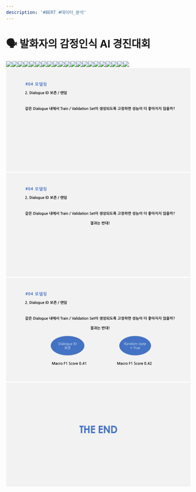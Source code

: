 ```yaml
---
description: '#BERT #데이터_분석'
---
```


# 🗣 발화자의 감정인식 AI 경진대회

![](<../../../../.gitbook/assets/발화자의\_감정인식\_AI\_경진대회 0.png>)![](<../../../../.gitbook/assets/발화자의\_감정인식\_AI\_경진대회 1.png>)![](<../../../../.gitbook/assets/발화자의\_감정인식\_AI\_경진대회 2.png>)![](<../../../../.gitbook/assets/발화자의\_감정인식\_AI\_경진대회 3.png>)![](<../../../../.gitbook/assets/발화자의\_감정인식\_AI\_경진대회 4.png>)![](<../../../../.gitbook/assets/발화자의\_감정인식\_AI\_경진대회 5.png>)![](<../../../../.gitbook/assets/발화자의\_감정인식\_AI\_경진대회 6.png>)![](<../../../../.gitbook/assets/발화자의\_감정인식\_AI\_경진대회 7.png>)![](<../../../../.gitbook/assets/발화자의\_감정인식\_AI\_경진대회 8.png>)![](<../../../../.gitbook/assets/발화자의\_감정인식\_AI\_경진대회 9.png>)![](<../../../../.gitbook/assets/발화자의\_감정인식\_AI\_경진대회 10.png>)![](<../../../../.gitbook/assets/발화자의\_감정인식\_AI\_경진대회 11.png>)![](<../../../../.gitbook/assets/발화자의\_감정인식\_AI\_경진대회 12.png>)![](<../../../../.gitbook/assets/발화자의\_감정인식\_AI\_경진대회 13.png>)![](<../../../../.gitbook/assets/발화자의\_감정인식\_AI\_경진대회 14.png>)![](<../../../../.gitbook/assets/발화자의\_감정인식\_AI\_경진대회 15.png>)![](<../../../../.gitbook/assets/발화자의\_감정인식\_AI\_경진대회 16.png>)![](<../../../../.gitbook/assets/발화자의\_감정인식\_AI\_경진대회 17.png>)![](<../../../../.gitbook/assets/발화자의\_감정인식\_AI\_경진대회 18.png>)![](<../../../../.gitbook/assets/발화자의\_감정인식\_AI\_경진대회 19.png>)![](<../../../../.gitbook/assets/발화자의\_감정인식\_AI\_경진대회 20.png>)![](<../../../../.gitbook/assets/image (27) (1).png>)![](<../../../../.gitbook/assets/image (24) (1).png>)![](<../../../../.gitbook/assets/image (26) (1).png>)![](<../../../../.gitbook/assets/image (28) (1).png>)
